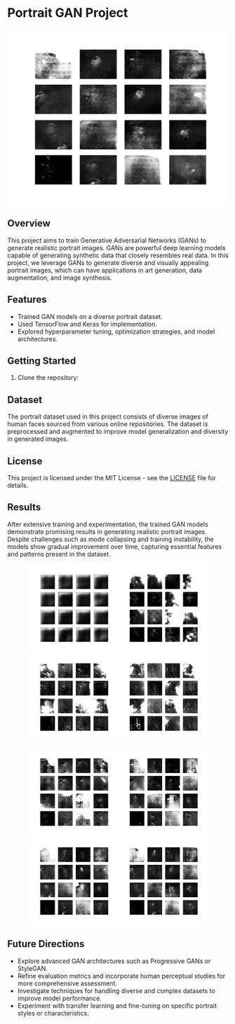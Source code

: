 # Portrait GAN Project
<p align="center">
  <img src="image_at_epoch_0640.png" alt="Generated Portraits" width="600" height="400">
</p>

## Overview
This project aims to train Generative Adversarial Networks (GANs) to generate realistic portrait images. GANs are powerful deep learning models capable of generating synthetic data that closely resembles real data. In this project, we leverage GANs to generate diverse and visually appealing portrait images, which can have applications in art generation, data augmentation, and image synthesis.

## Features
- Trained  GAN models on a diverse portrait dataset.
- Used TensorFlow and Keras for implementation.
- Explored hyperparameter tuning, optimization strategies, and model architectures.

## Getting Started
1. Clone the repository:


## Dataset
The portrait dataset used in this project consists of diverse images of human faces sourced from various online repositories. The dataset is preprocessed and augmented to improve model generalization and diversity in generated images.


## License
This project is licensed under the MIT License - see the [LICENSE](LICENSE) file for details.


## Results

After extensive training and experimentation, the trained GAN models demonstrate promising results in generating realistic portrait images. Despite challenges such as mode collapsing and training instability, the models show gradual improvement over time, capturing essential features and patterns present in the dataset.


<p align="center">  
  <img src="results/image_at_epoch_0001.png" alt="Generated Portraits at Epoch 100" width="200" height="200">
  <img src="results/image_at_epoch_0100.png" alt="Generated Portraits at Epoch 100" width="200" height="200">
  <img src="results/image_at_epoch_0200.png" alt="Generated Portraits at Epoch 200" width="200" height="200">
  <img src="results/image_at_epoch_0300.png" alt="Generated Portraits at Epoch 300" width="200" height="200">
</p>
<p align="center">
  <img src="results/image_at_epoch_0400.png" alt="Generated Portraits at Epoch 400" width="200" height="200">
  <img src="results/image_at_epoch_0500.png" alt="Generated Portraits at Epoch 500" width="200" height="200">
  <img src="results/image_at_epoch_0600.png" alt="Generated Portraits at Epoch 600" width="200" height="200">
  <img src="results/image_at_epoch_0639.png" alt="Generated Portraits at Epoch 639 (Final Epoch)" width="200" height="200">
</p>

## Future Directions
- Explore advanced GAN architectures such as Progressive GANs or StyleGAN.
- Refine evaluation metrics and incorporate human perceptual studies for more comprehensive assessment.
- Investigate techniques for handling diverse and complex datasets to improve model performance.
- Experiment with transfer learning and fine-tuning on specific portrait styles or characteristics.

